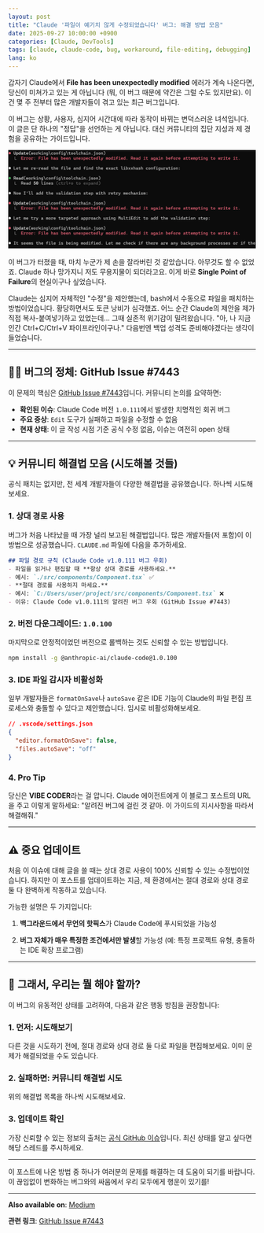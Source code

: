 ```yaml
---
layout: post
title: "Claude '파일이 예기치 않게 수정되었습니다' 버그: 해결 방법 모음"
date: 2025-09-27 10:00:00 +0900
categories: [Claude, DevTools]
tags: [claude, claude-code, bug, workaround, file-editing, debugging]
lang: ko
---
```


갑자기 Claude에서 **File has been unexpectedly modified** 에러가 계속 나온다면, 당신이 미쳐가고 있는 게 아닙니다 (뭐, 이 버그 때문에 약간은 그럴 수도 있지만요). 이건 몇 주 전부터 많은 개발자들이 겪고 있는 최근 버그입니다.

이 버그는 상황, 사용자, 심지어 시간대에 따라 동작이 바뀌는 변덕스러운 녀석입니다. 이 글은 단 하나의 "정답"을 선언하는 게 아닙니다. 대신 커뮤니티의 집단 지성과 제 경험을 공유하는 가이드입니다.

![Claude Code Error](/assets/images/posts/2025-09-28-claude-bug/1_BPfY5nXCsBge-KoLsdbNkA.png)

이 버그가 터졌을 때, 마치 누군가 제 손을 잘라버린 것 같았습니다. 아무것도 할 수 없었죠. Claude 하나 망가지니 저도 무용지물이 되더라고요. 이게 바로 **Single Point of Failure**의 현실이구나 싶었습니다.

Claude는 심지어 자체적인 "수정"을 제안했는데, bash에서 수동으로 파일을 패치하는 방법이었습니다. 황당하면서도 토큰 낭비가 심각했죠. 어느 순간 Claude의 제안을 제가 직접 복사-붙여넣기하고 있었는데... 그때 실존적 위기감이 밀려왔습니다. "아, 나 지금 인간 Ctrl+C/Ctrl+V 파이프라인이구나." 다음번엔 백업 성격도 준비해야겠다는 생각이 들었습니다.

---

## 🕵️‍♂️ 버그의 정체: GitHub Issue #7443

이 문제의 핵심은 [GitHub Issue #7443](https://github.com/anthropics/claude-code/issues/7443)입니다. 커뮤니티 논의를 요약하면:

- **확인된 이슈**: Claude Code 버전 `1.0.111`에서 발생한 치명적인 회귀 버그
- **주요 증상**: `Edit` 도구가 실패하고 파일을 수정할 수 없음
- **현재 상태**: 이 글 작성 시점 기준 공식 수정 없음, 이슈는 여전히 open 상태

---

## 💡 커뮤니티 해결법 모음 (시도해볼 것들)

공식 패치는 없지만, 전 세계 개발자들이 다양한 해결법을 공유했습니다. 하나씩 시도해보세요.

### 1. 상대 경로 사용

버그가 처음 나타났을 때 가장 널리 보고된 해결법입니다. 많은 개발자들(저 포함)이 이 방법으로 성공했습니다. `CLAUDE.md` 파일에 다음을 추가하세요.

```markdown
## 파일 경로 규칙 (Claude Code v1.0.111 버그 우회)
- 파일을 읽거나 편집할 때 **항상 상대 경로를 사용하세요.**
- 예시: `./src/components/Component.tsx` ✅
- **절대 경로를 사용하지 마세요.**
- 예시: `C:/Users/user/project/src/components/Component.tsx` ❌
- 이유: Claude Code v1.0.111의 알려진 버그 우회 (GitHub Issue #7443)
```

### 2. 버전 다운그레이드: `1.0.100`

마지막으로 안정적이었던 버전으로 롤백하는 것도 신뢰할 수 있는 방법입니다.

```bash
npm install -g @anthropic-ai/claude-code@1.0.100
```

### 3. IDE 파일 감시자 비활성화

일부 개발자들은 `formatOnSave`나 `autoSave` 같은 IDE 기능이 Claude의 파일 편집 프로세스와 충돌할 수 있다고 제안했습니다. 임시로 비활성화해보세요.

```json
// .vscode/settings.json
{
  "editor.formatOnSave": false,
  "files.autoSave": "off"
}
```

### 4. Pro Tip

당신은 **VIBE CODER**라는 걸 압니다. Claude 에이전트에게 이 블로그 포스트의 URL을 주고 이렇게 말하세요: "알려진 버그에 걸린 것 같아. 이 가이드의 지시사항을 따라서 해결해줘."

---

## ⚠️ 중요 업데이트

처음 이 이슈에 대해 글을 쓸 때는 상대 경로 사용이 100% 신뢰할 수 있는 수정법이었습니다. 하지만 이 포스트를 업데이트하는 지금, 제 환경에서는 절대 경로와 상대 경로 둘 다 완벽하게 작동하고 있습니다.

가능한 설명은 두 가지입니다:

1. **백그라운드에서 무언의 핫픽스**가 Claude Code에 푸시되었을 가능성

2. **버그 자체가 매우 특정한 조건에서만 발생**할 가능성 (예: 특정 프로젝트 유형, 충돌하는 IDE 확장 프로그램)

---

## 🤔 그래서, 우리는 뭘 해야 할까?

이 버그의 유동적인 상태를 고려하여, 다음과 같은 행동 방침을 권장합니다:

### 1. 먼저: 시도해보기

다른 것을 시도하기 전에, 절대 경로와 상대 경로 둘 다로 파일을 편집해보세요. 이미 문제가 해결되었을 수도 있습니다.

### 2. 실패하면: 커뮤니티 해결법 시도

위의 해결법 목록을 하나씩 시도해보세요.

### 3. 업데이트 확인

가장 신뢰할 수 있는 정보의 출처는 [공식 GitHub 이슈](https://github.com/anthropics/claude-code/issues/7443)입니다. 최신 상태를 알고 싶다면 해당 스레드를 주시하세요.

---

이 포스트에 나온 방법 중 하나가 여러분의 문제를 해결하는 데 도움이 되기를 바랍니다. 이 끊임없이 변화하는 버그와의 싸움에서 우리 모두에게 행운이 있기를!

---

**Also available on**: [Medium](https://medium.com/@yunjeongiya/the-elusive-claude-file-has-been-unexpectedly-modified-bug-a-workaround-solution-831182038d1d)

**관련 링크**: [GitHub Issue #7443](https://github.com/anthropics/claude-code/issues/7443)
